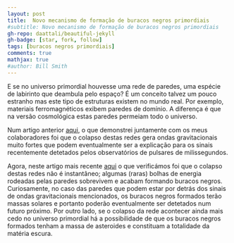 ```yaml
---
layout: post
title:  Novo mecanismo de formação de buracos negros primordiais
#subtitle: Novo mecanismo de formação de buracos negros primordiais
gh-repo: daattali/beautiful-jekyll
gh-badge: [star, fork, follow]
tags: [buracos negros primordiais]
comments: true
mathjax: true
#author: Bill Smith
---
```


E se no universo primordial houvesse uma rede de paredes, uma espécie de labirinto que deambula pelo espaço? É um conceito talvez um pouco estranho mas este tipo de estruturas existem no mundo real. Por exemplo, materiais ferromagnéticos exibem paredes de domínio. A diferença é que na versão cosmológica estas paredes permeiam todo o universo.

Num artigo anterior [aqui](https://iopscience.iop.org/article/10.1088/1475-7516/2023/02/001), o que demonstrei juntamente com os meus colaboradores foi que o colapso destas redes gera ondas gravitacionais muito fortes que podem eventualmente ser a explicação para os sinais recentemente detetados pelos observatórios de pulsares de milissegundos.

Agora, neste artigo mais recente [aqui](https://inspirehep.net/literature/2751451/) o que verificámos foi que o colapso destas redes não é instantâneo; algumas (raras) bolhas de energia rodeadas pelas paredes sobrevivem e acabam formando buracos negros. Curiosamente, no caso das paredes que podem estar por detrás dos sinais de ondas gravitacionais mencionados, os buracos negros formados terão massas solares e portanto poderão eventualmente ser detetados num futuro próximo. Por outro lado, se o colapso da rede acontecer ainda mais cedo no universo primordial há a possibilidade de que os buracos negros formados tenham a massa de asteroides e constituam a totalidade da matéria escura.
